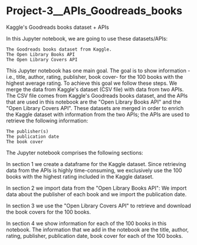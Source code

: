 # Project-3__APIs_Goodreads_books

Kaggle's Goodreads books dataset + APIs

In this Jupyter notebook, we are going to use these datasets/APIs:

    The Goodreads books dataset from Kaggle.
    The Open Library Books API
    The Open Library Covers API

This Jupyter notebook has one main goal. The goal is to show information -i.e., title, author, rating, publisher, book cover- for the 100 books with the highest average rating. To achieve this goal we follow these steps. We merge the data from Kaggle's dataset (CSV file) with data from two APIs. The CSV file comes from Kaggle's Goodreads books dataset, and the APIs that are used in this notebook are the "Open Library Books API" and the "Open Library Covers API". These datasets are merged in order to enrich the Kaggle dataset with information from the two APIs; the APIs are used to retrieve the following information:

    The publisher(s)
    The publication date
    The book cover

The Jupyter notebook comprises the following sections:

   In section 1 we create a dataframe for the Kaggle dataset. Since retrieving data from the APIs is highly time-consuming, we exclusively use the 100 books with the highest rating included in the Kaggle dataset.

   In section 2 we import data from the "Open Library Books API": We import data about the publisher of each book and we import the publication date.

   In section 3 we use the "Open Library Covers API" to retrieve and download the book covers for the 100 books.

   In section 4 we show information for each of the 100 books in this notebook. The information that we add in the notebook are the title, author, rating, publisher, publication date, book cover for each of the 100 books.
